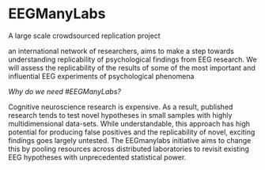 ---
---

# EEGManyLabs

A large scale crowdsourced replication project

an international network of researchers, aims to make a step towards understanding replicability of psychological findings from EEG research. We will assess the replicability of the results of some of the most important and influential EEG experiments of psychological phenomena
 
*Why do we need #EEGManyLabs?*

Cognitive neuroscience research is expensive. As a result, published research tends to test novel hypotheses in small samples with highly multidimensional data-sets. While understandable, this approach has high potential for producing false positives and the replicability of novel, exciting findings goes largely untested. The EEGmanylabs initiative aims to change this by pooling resources across distributed laboratories to revisit existing EEG hypotheses with unprecedented statistical power.


